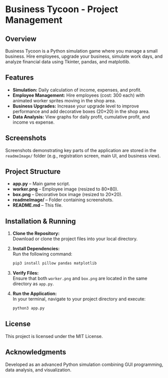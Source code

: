# Business Tycoon - Project Management

## Overview

Business Tycoon is a Python simulation game where you manage a small business. Hire employees, upgrade your business, simulate work days, and analyze financial data using Tkinter, pandas, and matplotlib.

## Features

- **Simulation:** Daily calculation of income, expenses, and profit.
- **Employee Management:** Hire employees (cost: 300 each) with animated worker sprites moving in the shop area.
- **Business Upgrades:** Increase your upgrade level to improve performance and add decorative boxes (20×20) in the shop area.
- **Data Analysis:** View graphs for daily profit, cumulative profit, and income vs expense.

## Screenshots

Screenshots demonstrating key parts of the application are stored in the `readmeImage/` folder (e.g., registration screen, main UI, and business view).

## Project Structure

- **app.py** – Main game script.
- **worker.png** – Employee image (resized to 80×80).
- **box.png** – Decorative box image (resized to 20×20).
- **readmeImage/** – Folder containing screenshots.
- **README.md** – This file.

## Installation & Running

1. **Clone the Repository:**  
   Download or clone the project files into your local directory.
2. **Install Dependencies:**  
   Run the following command:

   ```bash
   pip3 install pillow pandas matplotlib
   ```

3. **Verify Files:**  
   Ensure that both `worker.png` and `box.png` are located in the same directory as `app.py`.

4. **Run the Application:**  
   In your terminal, navigate to your project directory and execute:
   ```bash
   python3 app.py
   ```

## License

This project is licensed under the MIT License.

## Acknowledgments

Developed as an advanced Python simulation combining GUI programming, data analysis, and visualization.
